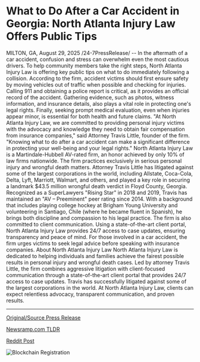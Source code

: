 # What to Do After a Car Accident in Georgia: North Atlanta Injury Law Offers Public Tips

MILTON, GA, August 29, 2025 /24-7PressRelease/ -- In the aftermath of a car accident, confusion and stress can overwhelm even the most cautious drivers. To help community members take the right steps, North Atlanta Injury Law is offering key public tips on what to do immediately following a collision.  According to the firm, accident victims should first ensure safety by moving vehicles out of traffic when possible and checking for injuries. Calling 911 and obtaining a police report is critical, as it provides an official record of the accident. Gathering evidence, such as photos, witness information, and insurance details, also plays a vital role in protecting one's legal rights. Finally, seeking prompt medical evaluation, even when injuries appear minor, is essential for both health and future claims.  "At North Atlanta Injury Law, we are committed to providing personal injury victims with the advocacy and knowledge they need to obtain fair compensation from insurance companies," said Attorney Travis Little, founder of the firm. "Knowing what to do after a car accident can make a significant difference in protecting your well-being and your legal rights."  North Atlanta Injury Law is a Martindale-Hubbell AV-rated firm, an honor achieved by only 10% of law firms nationwide. The firm practices exclusively in serious personal injury and wrongful death matters. Attorney Travis Little has litigated against some of the largest corporations in the world, including Allstate, Coca-Cola, Delta, Lyft, Marriott, Walmart, and others, and played a key role in securing a landmark $43.5 million wrongful death verdict in Floyd County, Georgia.  Recognized as a SuperLawyers "Rising Star" in 2018 and 2019, Travis has maintained an "AV – Preeminent" peer rating since 2014. With a background that includes playing college hockey at Brigham Young University and volunteering in Santiago, Chile (where he became fluent in Spanish), he brings both discipline and compassion to his legal practice.  The firm is also committed to client communication. Using a state-of-the-art client portal, North Atlanta Injury Law provides 24/7 access to case updates, ensuring transparency and peace of mind.  For those involved in a car accident, the firm urges victims to seek legal advice before speaking with insurance companies.  About North Atlanta Injury Law North Atlanta Injury Law is dedicated to helping individuals and families achieve the fairest possible results in personal injury and wrongful death cases. Led by attorney Travis Little, the firm combines aggressive litigation with client-focused communication through a state-of-the-art client portal that provides 24/7 access to case updates. Travis has successfully litigated against some of the largest corporations in the world. At North Atlanta Injury Law, clients can expect relentless advocacy, transparent communication, and proven results. 

---

[Original/Source Press Release](https://www.24-7pressrelease.com/press-release/526304/what-to-do-after-a-car-accident-in-georgia-north-atlanta-injury-law-offers-public-tips)
                    

[Newsramp.com TLDR](https://newsramp.com/curated-news/north-atlanta-injury-law-shares-critical-post-accident-guidance/ea8276c5e469ee5ccb5b88abaac5a725) 

 



[Reddit Post](https://www.reddit.com/r/newsramp/comments/1n30syv/north_atlanta_injury_law_shares_critical/) 



![Blockchain Registration](https://cdn.newsramp.app/24-7PressRelease/qrcode/258/29/keepFtOL.webp)